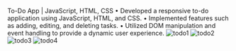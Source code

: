 To-Do App | JavaScript, HTML, CSS
•	Developed a responsive to-do application using JavaScript, HTML, and CSS.
•	 Implemented features such as adding, editing, and deleting tasks. 
•	Utilized DOM manipulation and event handling to provide a dynamic user experience.
![todo1](https://github.com/muzzey1279/TaskApp/assets/130126075/76f168fe-14f7-4e7d-8676-6e4342ba28eb)
![todo2](https://github.com/muzzey1279/TaskApp/assets/130126075/627295ec-825d-4668-9d01-1d8d764ab0ea)
![todo3](https://github.com/muzzey1279/TaskApp/assets/130126075/39cffa21-1fd7-496f-b2cc-14903fdab248)
![todo4](https://github.com/muzzey1279/TaskApp/assets/130126075/eb374eb7-97b3-4af8-a5ec-bd0ffe7123da)


